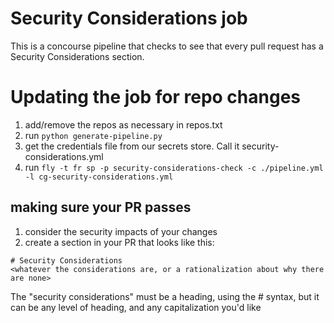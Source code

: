 # Security Considerations job

This is a concourse pipeline that checks to see that every pull
request has a Security Considerations section.


# Updating the job for repo changes
1. add/remove the repos as necessary in repos.txt
2. run `python generate-pipeline.py`
3. get the credentials file from our secrets store. Call it security-considerations.yml
4. run `fly -t fr sp -p security-considerations-check -c ./pipeline.yml -l cg-security-considerations.yml`

## making sure your PR passes
1. consider the security impacts of your changes
2. create a section in your PR that looks like this:
```
# Security Considerations
<whatever the considerations are, or a rationalization about why there are none>
```
The "security considerations" must be a heading, using the # syntax, but it can be any level of heading, and any capitalization you'd like
